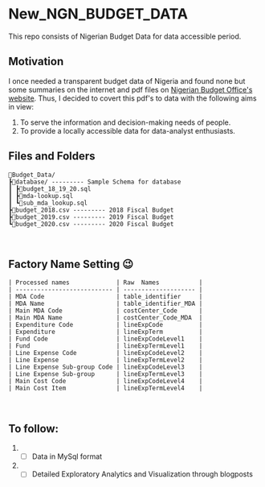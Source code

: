 # New_NGN_BUDGET_DATA
This repo consists of Nigerian Budget Data for data accessible period.

## Motivation
I once needed a transparent budget data of Nigeria and found none but some summaries on the internet and pdf files on [Nigerian Budget Office's website](https://www.budgetoffice.gov.ng/index.php/resources/internal-resources/budget-documents). Thus, I decided to covert this pdf's to data with the following aims in view:
1. To serve the information and decision-making needs of people.
2. To provide a locally accessible data for data-analyst enthusiasts.

## Files and Folders
```
📂Budget_Data/ 
┣📂database/ --------- Sample Schema for database  
┃ ┣🧾budget_18_19_20.sql
┃ ┣🧾mda-lookup.sql
┃ ┗🧾sub_mda_lookup.sql
┣🧾budget_2018.csv --------- 2018 Fiscal Budget
┣🧾budget_2019.csv --------- 2019 Fiscal Budget
┗🧾budget_2020.csv --------- 2020 Fiscal Budget
```

<br>

## Factory Name Setting 😉
```
| Processed names             | Raw  Names           |
| --------------------------- | -------------------- |
| MDA Code                    | table_identifier     |
| MDA Name                    | table_identifier_MDA |
| Main MDA Code               | costCenter_Code      |
| Main MDA Name               | costCenter_Code_MDA  |
| Expenditure Code            | lineExpCode          |
| Expenditure                 | lineExpTerm          |
| Fund Code                   | lineExpCodeLevel1    |
| Fund                        | lineExpTermLevel1    |
| Line Expense Code           | lineExpCodeLevel2    |
| Line Expense                | lineExpTermLevel2    |
| Line Expense Sub-group Code | lineExpCodeLevel3    |
| Line Expense Sub-group      | lineExpTermLevel3    |
| Main Cost Code              | lineExpCodeLevel4    |
| Main Cost Item              | lineExpTermLevel4    |
```
<br>

## To follow:
1. - [ ] Data in MySql format
2. - [ ] Detailed Exploratory Analytics and Visualization through blogposts